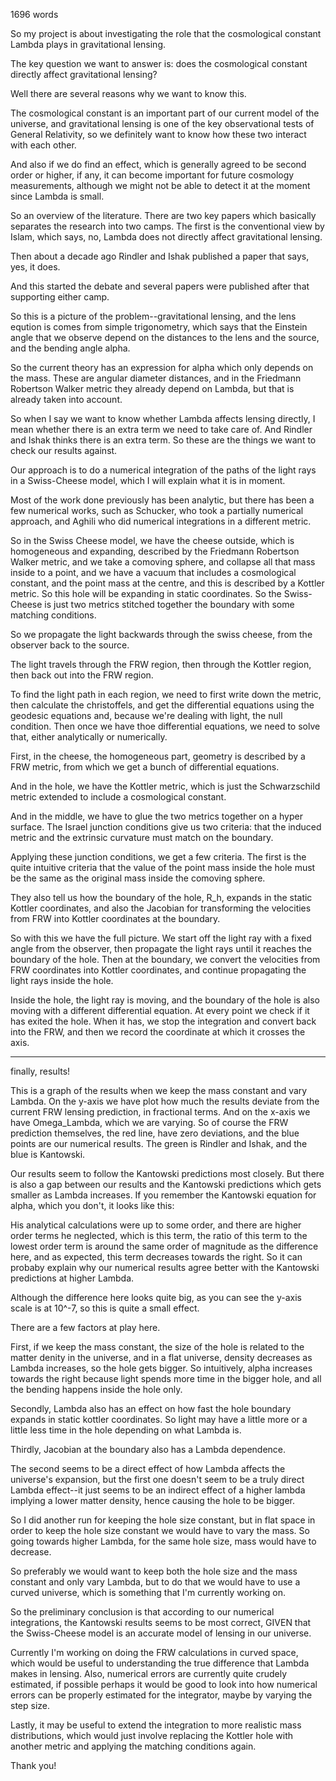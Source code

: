 1696 words

So my project is about investigating the role that the cosmological constant Lambda plays in gravitational lensing. 

The key question we want to answer is: does the cosmological constant directly affect gravitational lensing? 

Well there are several reasons why we want to know this. 

The cosmological constant is an important part of our current model of the universe, and gravitational lensing is one of the key observational tests of General Relativity, so we definitely want to know how these two interact with each other. 

And also if we do find an effect, which is generally agreed to be second order or higher, if any, it can become important for future cosmology measurements, although we might not be able to detect it at the moment since Lambda is small.

So an overview of the literature. There are two key papers which basically separates the research into two camps. The first is the conventional view by Islam, which says, no, Lambda does not directly affect gravitational lensing. 

Then about a decade ago Rindler and Ishak published a paper that says, yes, it does. 

And this started the debate and several papers were published after that supporting either camp. 

So this is a picture of the problem--gravitational lensing, and the lens eqution is comes from simple trigonometry, which says that the Einstein angle that we observe depend on the distances to the lens and the source, and the bending angle alpha. 

So the current theory has an expression for alpha which only depends on the mass. These are angular diameter distances, and in the Friedmann Robertson Walker metric they already depend on Lambda, but that is already taken into account. 

So when I say we want to know whether Lambda affects lensing directly, I mean whether there is an extra term we need to take care of. And Rindler and Ishak thinks there is an extra term. So these are the things we want to check our results against. 

Our approach is to do a numerical integration of the paths of the light rays in a Swiss-Cheese model, which I will explain what it is in moment. 

Most of the work done previously has been analytic, but there has been a few numerical works, such as Schucker, who took a partially numerical approach, and Aghili who did numerical integrations in a different metric. 

So in the Swiss Cheese model, we have the cheese outside, which is homogeneous and expanding, described by the Friedmann Robertson Walker metric, and we take a comoving sphere, and collapse all that mass inside to a point, and we have a vacuum that includes a cosmological constant, and the point mass at the centre, and this is described by a Kottler metric. So this hole will be expanding in static coordinates. So the Swiss-Cheese is just two metrics stitched together the boundary with some matching conditions. 

So we propagate the light backwards through the swiss cheese, from the observer back to the source. 

The light travels through the FRW region, then through the Kottler region, then back out into the FRW region. 

To find the light path in each region, we need to first write down the metric, then calculate the christoffels, and get the differential equations using the geodesic equations and, because we're dealing with light, the null condition. Then once we have thoe differential equations, we need to solve that, either analytically or numerically. 

First, in the cheese, the homogeneous part, geometry is described by a FRW metric, from which we get a bunch of differential equations. 

And in the hole, we have the Kottler metric, which is just the Schwarzschild metric extended to include a cosmological constant. 

And in the middle, we have to glue the two metrics together on a hyper surface. The Israel junction conditions give us two criteria: that the induced metric and the extrinsic curvature must match on the boundary. 

Applying these junction conditions, we get a few criteria. The first is the quite intuitive criteria that the value of the point mass inside the hole must be the same as the original mass inside the comoving sphere. 

They also tell us how the boundary of the hole, R_h, expands in the static Kottler coordinates, and also the Jacobian for transforming the velocities from FRW into Kottler coordinates at the boundary. 

So with this we have the full picture. We start off the light ray with a fixed angle from the observer, then propagate the light rays until it reaches the boundary of the hole. Then at the boundary, we convert the velocities from FRW coordinates into Kottler coordinates, and continue propagating the light rays inside the hole. 

Inside the hole, the light ray is moving, and the boundary of the hole is also moving with a different differential equation. At every point we check if it has exited the hole. When it has, we stop the integration and convert back into the FRW, and then we record the coordinate at which it crosses the axis. 

---



finally, results! 

This is a graph of the results when we keep the mass constant and vary Lambda. On the y-axis we have plot how much the results deviate from the current FRW lensing prediction, in fractional terms. And on the x-axis we have Omega_Lambda, which we are varying. So of course the FRW prediction themselves, the red line, have zero deviations, and the blue points are our numerical results. The green is Rindler and Ishak, and the blue is Kantowski. 

<!-- Towards the right, as Lambda increases, the hole size increases because we're keeping the mass constant while matter density is being reduced.  -->

Our results seem to follow the Kantowski predictions most closely. But there is also a gap between our results and the Kantowski predictions which gets smaller as Lambda increases. If you remember the Kantowski equation for alpha, which you don't, it looks like this:

His analytical calculations were up to some order, and there are higher order terms he neglected, which is this term, the ratio of this term to the lowest order term is around the same order of magnitude as the difference here, and as expected, this term decreases towards the right. So it can probaby explain why our numerical results agree better with the Kantowski predictions at higher Lambda.  

Although the difference here looks quite big, as you can see the y-axis scale is at 10^-7, so this is quite a small effect. 

There are a few factors at play here. 

First, if we keep the mass constant, the size of the hole is related to the matter denity in the universe, and in a flat universe, density decreases as Lambda increases, so the hole gets bigger. So intuitively, alpha increases towards the right because light spends more time in the bigger hole, and all the bending happens inside the hole only. 

Secondly, Lambda also has an effect on how fast the hole boundary expands in static kottler coordinates. So light may have a little more or a little less time in the hole depending on what Lambda is. 

Thirdly, Jacobian at the boundary also has a Lambda dependence. 

The second seems to be a direct effect of how Lambda affects the universe's expansion, but the first one doesn't seem to be a truly direct Lambda effect--it just seems to be an indirect effect of a higher lambda implying a lower matter density, hence causing the hole to be bigger. 

So I did another run for keeping the hole size constant, but in flat space in order to keep the hole size constant we would have to vary the mass. So going towards higher Lambda, for the same hole size, mass would have to decrease. 

So preferably we would want to keep both the hole size and the mass constant and only vary Lambda, but to do that we would have to use a curved universe, which is something that I'm currently working on. 

So the preliminary conclusion is that according to our numerical integrations, the Kantowski results seems to be most correct, GIVEN that the Swiss-Cheese model is an accurate model of lensing in our universe. 

Currently I'm working on doing the FRW calculations in curved space, which would be useful to understanding the true difference that Lambda makes in lensing. Also, numerical errors are currently quite crudely estimated, if possible perhaps it would be good to look into how numerical errors can be properly estimated for the integrator, maybe by varying the step size. 

Lastly, it may be useful to extend the integration to more realistic mass distributions, which would just involve replacing the Kottler hole with another metric and applying the matching conditions again. 

Thank you!

